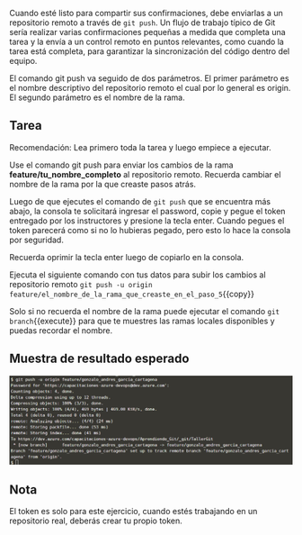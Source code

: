 Cuando esté listo para compartir sus confirmaciones, debe enviarlas a un repositorio remoto a través de `git push`. Un flujo de trabajo típico de Git sería realizar varias confirmaciones pequeñas a medida que completa una tarea y la envía a un control remoto en puntos relevantes, como cuando la tarea está completa, para garantizar la sincronización del código dentro del equipo.

El comando git push va seguido de dos parámetros. El primer parámetro es el nombre descriptivo del repositorio remoto el cual por lo general es origin. El segundo parámetro es el nombre de la rama.

## Tarea

Recomendación: Lea primero toda la tarea y luego empiece a ejecutar.

Use el comando git push para enviar los cambios de la rama **feature/tu_nombre_completo** al repositorio remoto. Recuerda cambiar el nombre de la rama por la que creaste pasos atrás.


Luego de que ejecutes el comando de `git push` que se encuentra más abajo, la consola te solicitará ingresar el password, copie y pegue el token entregado por los instructores y presione la tecla enter. Cuando pegues el token parecerá como si no lo hubieras pegado, pero esto lo hace la consola por seguridad.

Recuerda oprimir la tecla enter luego de copiarlo en la consola. 

Ejecuta el siguiente comando con tus datos para subir los cambios al repositorio remoto
`git push -u origin feature/el_nombre_de_la_rama_que_creaste_en_el_paso_5`{{copy}}

Solo si no recuerda el nombre de la rama puede ejecutar el comando `git branch`{{execute}} para que te muestres las ramas locales disponibles y puedas recordar el nombre.

## Muestra de resultado esperado

![Resultado esperado](./assets/9.png)

## Nota

El token es solo para este ejercicio, cuando estés trabajando en un repositorio real, deberás crear tu propio token.
